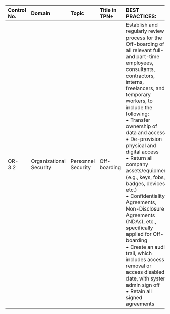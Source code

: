 | Control No. | Domain | Topic | Title in TPN+ | BEST PRACTICES: | ADDITIONAL RECOMMENDATIONS: |
| :--- | :--- | :--- | :--- | :--- | :--- |
| OR-3.2 | Organizational Security | Personnel Security | Off-boarding | Establish and regularly review a process for the Off-boarding of all relevant full- and part-time employees, consultants, contractors, interns, freelancers, and temporary workers, to include the following: <br>• Transfer ownership of data and access<br>• De-provision physical and digital access<br>• Return all company assets/equipment (e.g., keys, fobs, badges, devices, etc.)<br>• Confidentiality Agreements, Non-Disclosure Agreements (NDAs), etc., specifically applied for Off-boarding<br>• Create an audit trail, which includes access removal or access disabled date, with system admin sign off<br>• Retain all signed agreements | • Apply on a per-project basis<br>• Review for role/job changes, geographical relocations, and leave of absence<br>• Country relocations are in accordance with local laws, regulations, and agreements |
